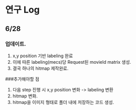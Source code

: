 # 연구 Log

## 6/28
### 업데이트.
1. x,y position 기반 labeling 완료
2. 이에 따른 labeling(mecs)당 Request된 movieId matrix 생성.
3. 결국 하나의 hitmap 제작완료.

###추가해야할 점
1. 다음 step 진행 시 x,y position 변화 -> labeling 변환
2. hitmap 변화.
3. hitmap을 이미지 형태로 폴더 내에 저장하는 코드 생성.
